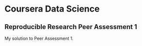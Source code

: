 # Coursera Data Science

## Reproducible Research Peer Assessment 1

My solution to Peer Assessment 1.